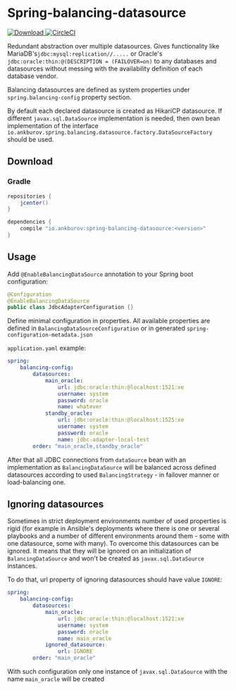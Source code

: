 # Spring-balancing-datasource
[ ![Download](https://api.bintray.com/packages/ankburov/maven/spring-balancing-datasource/images/download.svg) ](https://bintray.com/ankburov/maven/spring-balancing-datasource/_latestVersion)
[ ![CircleCI](https://circleci.com/gh/AnkBurov/spring-balancing-datasource/tree/master.svg?style=shield) ](https://circleci.com/gh/AnkBurov/spring-balancing-datasource/tree/master)  

Redundant abstraction over multiple datasources. 
Gives functionality like MariaDB's`jdbc:mysql:replication//.....` 
or Oracle's `jdbc:oracle:thin:@(DESCRIPTION = (FAILOVER=on)` to any databases and datasources
without messing with the availability definition of each database vendor. 

Balancing datasources are defined as system properties under `spring.balancing-config`
property section. 

By default each declared datasource is created as HikariCP datasource. If different
`javax.sql.DataSource` implementation is needed, then own bean implementation
of the interface `io.ankburov.spring.balancing.datasource.factory.DataSourceFactory`
should be used. 

## Download
### Gradle
```groovy
repositories {
    jcenter()
}

dependencies {
    compile "io.ankburov:spring-balancing-datasource:<version>"
}
```

## Usage

Add `@EnableBalancingDataSource` annotation to your Spring boot configuration:
```java
@Configuration
@EnableBalancingDataSource
public class JdbcAdapterConfiguration {}
```

Define minimal configuration in properties. All available properties are defined in `BalancingDataSourceConfiguration`
or in generated `spring-configuration-metadata.json`

`application.yaml` example:
```yaml
spring:
    balancing-config:
        datasources:
            main_oracle:
                url: jdbc:oracle:thin:@localhost:1521:xe
                username: system
                password: oracle
                name: whatever
            standby_oracle:
                url: jdbc:oracle:thin:@localhost:1525:xe
                username: system
                password: oracle
                name: jdbc-adapter-local-test
        order: "main_oracle,standby_oracle"
```
After that all JDBC connections from `dataSource` bean with an implementation as `BalancingDataSource` will be balanced across 
defined datasources according to used `BalancingStrategy` - in failover manner or load-balancing one. 

## Ignoring datasources

Sometimes in strict deployment environments number of used properties is rigid (for example in Ansible's deployments
where there is one or several playbooks and a number of different environments around them - some with one datasource, some with 
many). To overcome this datasources can be ignored. It means that they will be ignored on an initialization of 
`BalancingDataSource` and won't be created as `javax.sql.DataSource` instances. 

To do that, url property of ignoring datasources should have value `IGNORE`:
```yaml
spring:
    balancing-config:
        datasources:
            main_oracle:
                url: jdbc:oracle:thin:@localhost:1521:xe
                username: system
                password: oracle
                name: main_oracle
            ignored_datasource:
                url: IGNORE
        order: "main_oracle"
```
With such configuration only one instance of `javax.sql.DataSource` with the name `main_oracle` will be created